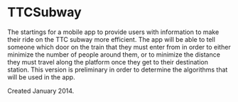 TTCSubway
=========
The startings for a mobile app to provide users with information to make their ride on the TTC subway more efficient.
The app will be able to tell someone which door on the train that they must enter from in order to either minimize
the number of people around them, or to minimize the distance they must travel along the platform once they get to
their destination station. This version is preliminary in order to determine the algorithms that will be used in the
app.

Created January 2014.
